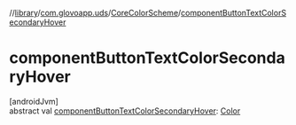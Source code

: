//[library](../../../index.md)/[com.glovoapp.uds](../index.md)/[CoreColorScheme](index.md)/[componentButtonTextColorSecondaryHover](component-button-text-color-secondary-hover.md)

# componentButtonTextColorSecondaryHover

[androidJvm]\
abstract val [componentButtonTextColorSecondaryHover](component-button-text-color-secondary-hover.md): [Color](https://developer.android.com/reference/kotlin/androidx/compose/ui/graphics/Color.html)
